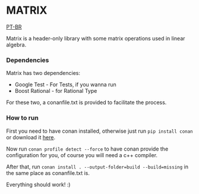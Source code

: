# MATRIX

[PT-BR](docs/translations/README.md)

Matrix is a header-only library with some matrix operations used in linear algebra.


### Dependencies


Matrix has two dependencies:


- Google Test - For Tests, if you wanna run
- Boost Rational  - for Rational Type


For these two, a conanfile.txt is provided to facilitate the process.

### How to run


First you need to have conan installed, otherwise just run
`pip install conan` or download it [here](https://conan.io/downloads).


Now run `conan profile detect --force` to have conan provide the configuration for you, of course you will need a c++ compiler.


After that, run `conan install . --output-folder=build --build=missing` in the same place as conanfile.txt is.


Everything should work! :)

